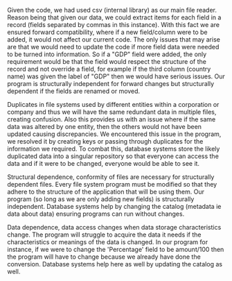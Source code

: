Given the code, we had used csv (internal library) as our main file reader. Reason being that given our data, we could extract items for each field in a record (fields separated by commas in this instance). With this fact we are ensured forward  compatibility, where if a new field/column were to be added, it would not affect our current code. The only issues that may arise are that we would need to update the code if more field data were needed to be turned into information. So if a "GDP" field were added, the only requirement would be that the field would respect the structure of the record and not override a field, for example if the third column (country name) was given the label of "GDP" then we would have serious issues. Our program is structurally independent for forward changes but structurally dependent if the fields are renamed or moved.




Duplicates in file systems used by different entities within a corporation or company and thus we will have the same redundant data in multiple files, creating confusion. Also this provides us with an issue where if the same data was altered by one entity, then the others would not have been updated causing discrepancies. We encountered this issue in the program, we resolved it by creating keys or passing through duplicates for the information we required. To combat this, database systems store the likely duplicated data into a singular repository so that everyone can access the data and if it were to be changed, everyone would be able to see it.

Structural dependence, conformity of files are necessary for structurally dependent files. Every file system program must be modified so that they adhere to the structure of the application that will be using them. Our program (so long as we are only adding new fields) is structurally independent. Database systems help by changing the catalog (metadata ie data about data) ensuring programs can run without changes.

Data dependence, data access changes when data storage characteristics change. The program will struggle to acquire the data it needs if the characteristics or meanings of the data is changed. In our program for instance, if we were to change the 'Percentage' field to be amount/100 then the program will have to change because we already have done the conversion. Database systems help here as well by updating the catalog as well.
